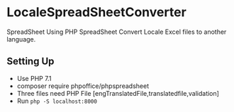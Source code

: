 # LocaleSpreadSheetConverter

SpreadSheet Using PHP SpreadSheet Convert Locale Excel files to another language.

## Setting Up

- Use PHP 7.1
- composer require phpoffice/phpspreadsheet
- Three files need PHP File [engTranslatedFile,translatedfile,validation]
- Run `php -S localhost:8000`
